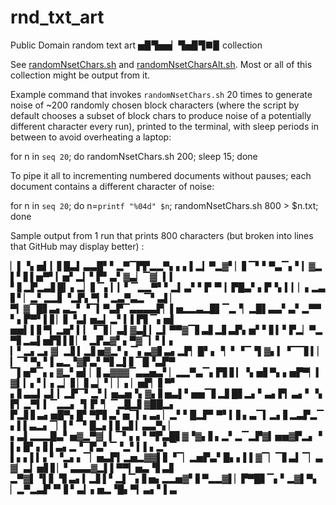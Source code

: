 # rnd_txt_art
Public Domain random text art ▅▉▜▅▅▏▜▅▉▜■▉ collection

See [randomNsetChars.sh](https://github.com/earthbound19/_ebDev/blob/master/scripts/randomNsetChars.sh) and [randomNsetCharsAlt.sh](https://github.com/earthbound19/_ebDev/blob/master/scripts/randomNsetCharsAlt.sh). Most or all of this collection might be output from it.

Example command that invokes `randomNsetChars.sh` 20 times to generate noise of ~200
randomly chosen block characters (where the script by default chooses a subset of block
chars to produce noise of a potentially different character every run), printed to the terminal,
with sleep periods in between to avoid overheating a laptop:

for n in `seq 20`; do randomNsetChars.sh 200; sleep 15; done

To pipe it all to incrementing numbered documents without pauses; each document contains
a different character of noise:

for n in `seq 20`; do n=`printf "%04d" $n`; randomNsetChars.sh 800 > $n.txt; done




Sample output from 1 run that prints 800 characters (but broken into lines that
GitHub may display better) :

▏▌▝▖▅▍▎▋█▃▍▃▃█▘▘▂▀▔▛▛▂▂▀▖▖▖▌▂▎▀▂▓▘▏▋▔▘▘▀▃▔▖▘▎▓▂▌▘▋▌▅▀▘▎▅▘▂▎▘▛▘▃▘▓▃▏▔▓▏▍▍
▘▋▂▛▂▃▋█▎▖▂▏▋▔▖▎▎▘▔▂▂▀▘▘▂▍▃▘▘▛▝▘▎▛█▃▘▖▛▝▖▍▎▏▖▂▃▋▘▏▂▘▂▂▋▝▂▛▖▀▎▘▂▃▀▃▂▔▘▃▌▏
▀▎▓▔█▋▃▖▃▂▘▝▔▍▀▃▛▔▃▃▃▃▛▏▌▅▂▂▃▂█▌▔▂▝▏▂█▌▃▃▘▃▘▂▀▀▘▖▛▀▘▌▋▏▋▝▃▍▅▃▎▂▘▍▌▛▋▔▖▅▌
▅▅▍▌▋▀▎▂▅▘▍▎▝▔▋▏▃▌▓▃▌▎▂▍▀▀▓▔▋▃▋▂▋▃▛▖▅▘▘▋▍▘▛▂▏▀▂▀▋▂▃▌▅▛▋▌▋▏▘▂▛▃▓▘▖▀▓▔▎▘▍▖
▎▘▂▖▂▖▓▏▂▋▍▂▋▅▓▂▘▖▔▖▃▓▋▃▖▂▛▏█▘▖▝▏▘▝▔▝▌▓▖▍▝▔▔▋▍▏▎▔▘▀▖▘▌▃▂▝▓▛▃▘▀▋▂▌▋▔█▝▃▛▀
▔▌▅▀▔▖▖▓▂▘▅▍▏▋▃▓▓▓▔▃▃▅▃▘▏▂▂▀▃▔▖▛▋▋▎▝▖▅▋▀▖▖▅▛▀▏▍▓▍▎▖▘▎▖▂▏▋▏▋▃▏▘▏▏▖▏▅▛▏▋▀▘
▖▋▃▃▍▃▍▎▂▛▔▘▂▘▎▅▃▅▝▖▓▖▋▅▃▌▘▅▅▔▋▂▋█▋▂▖▘▃▖▛▎▃▖▘▝▖▛▎▂▀▍▍▔▂▂▖▝▍▛▝▏▔▂█▂▋▓██▂▖
▛▂▋▋▃▖▅█▀▖█▘▀▛▋▃▘▅▔▍▖▃▖▏▂▘▘█▂▛▘▀▘▍▋▖▃▔▍▂▖▋▂▃▛▂▔▖▌▌▃▂▖▔▏▌▘▔▘█▂▖▌▋▃▋▎▃▃▀▖▏
▖▃▌▂▂▂█▃▘▅▓▂▀▓▏▍▔▘▖▖▘▀▛▃█▋▓▝▓▖▋▖▂▘▂▔▂▛▓▍▅▅▓▛▂▖▝▌▖█▘▖▋▌▃▖▂▝▔▛▃▘▔▝▂▘▍▌▖▂▘▔
▌▖▖▌▍▖▘▝▂▖▖▔▏▅▃▛▍▂▅▂▓▓▌▋▝▔▏▂▅▛▃▘█▖▖▌▌▓▔▏▔▋▃▍▔▏▃▓▏▃▎▅▋▋▏▘▃▃▃▓▂▌▌▀▀▎▅▃▝▋▃▋
▂▀▓▌▝▌▋▝▋▃▖▍▂▋▌▘▂▌▔▖▋▅▖▂▂▅▓▘▋▀▂▂▓▌▏▛▀█▋▔▖▘▂▓▌▀▖▏▂▀▂▃▛▝▘▋▘▃▎▖▅▂▝█▖▀▎▃▖▘▌▃